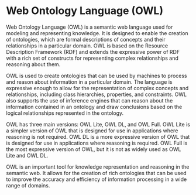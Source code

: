 # Web Ontology Language (OWL)

Web Ontology Language (OWL) is a semantic web language used for modeling and representing knowledge. It is designed to enable the creation of ontologies, which are formal descriptions of concepts and their relationships in a particular domain. OWL is based on the Resource Description Framework (RDF) and extends the expressive power of RDF with a rich set of constructs for representing complex relationships and reasoning about them.

OWL is used to create ontologies that can be used by machines to process and reason about information in a particular domain. The language is expressive enough to allow for the representation of complex concepts and relationships, including class hierarchies, properties, and constraints. OWL also supports the use of inference engines that can reason about the information contained in an ontology and draw conclusions based on the logical relationships represented in the ontology.

OWL has three main versions: OWL Lite, OWL DL, and OWL Full. OWL Lite is a simpler version of OWL that is designed for use in applications where reasoning is not required. OWL DL is a more expressive version of OWL that is designed for use in applications where reasoning is required. OWL Full is the most expressive version of OWL, but it is not as widely used as OWL Lite and OWL DL.

OWL is an important tool for knowledge representation and reasoning in the semantic web. It allows for the creation of rich ontologies that can be used to improve the accuracy and efficiency of information processing in a wide range of domains.
